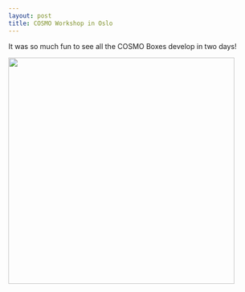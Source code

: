 ```yaml
---
layout: post
title: COSMO Workshop in Oslo
---
```

It was so much fun to see all the COSMO Boxes develop in two days!

<img src="{{ site.baseurl }}/images/news/Olso_Workshop_2016.jpg" width="450">
